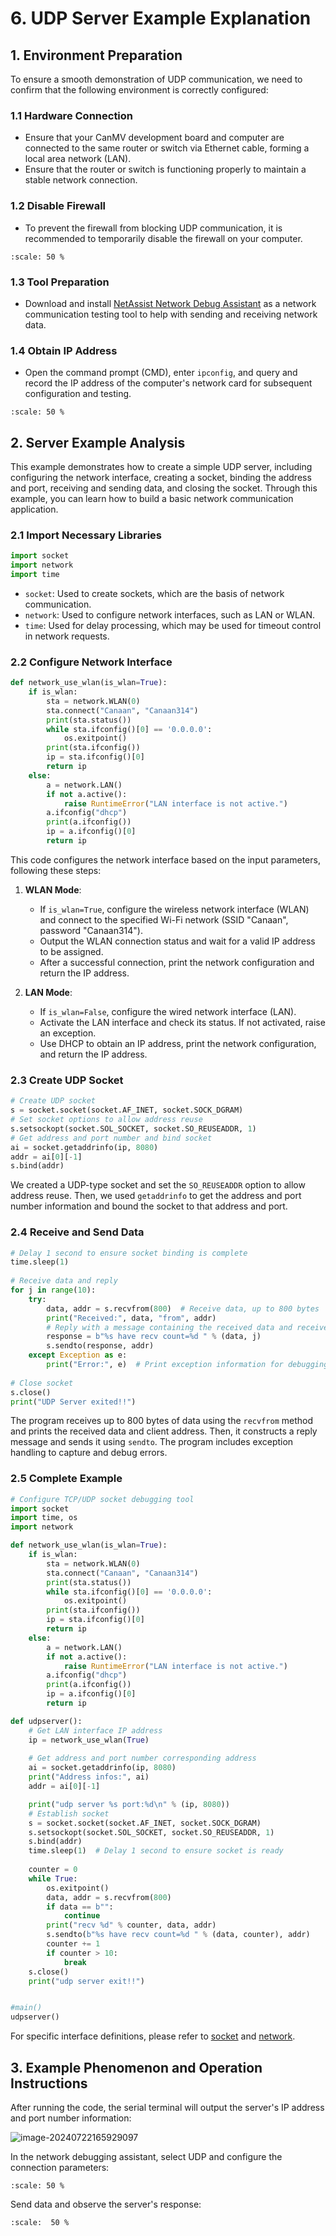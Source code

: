 # 6. UDP Server Example Explanation

## 1. Environment Preparation

To ensure a smooth demonstration of UDP communication, we need to confirm that the following environment is correctly configured:

### 1.1 Hardware Connection

- Ensure that your CanMV development board and computer are connected to the same router or switch via Ethernet cable, forming a local area network (LAN).
- Ensure that the router or switch is functioning properly to maintain a stable network connection.

### 1.2 Disable Firewall

- To prevent the firewall from blocking UDP communication, it is recommended to temporarily disable the firewall on your computer.

```{image} ../../../zh/example/images/network/image-20240722145319713.png
:scale: 50 %
```

### 1.3 Tool Preparation

- Download and install [NetAssist Network Debug Assistant](https://www.cmsoft.cn/resource/102.html) as a network communication testing tool to help with sending and receiving network data.

### 1.4 Obtain IP Address

- Open the command prompt (CMD), enter `ipconfig`, and query and record the IP address of the computer's network card for subsequent configuration and testing.

```{image} ../../../zh/example/images/network/image-20240722145500693.png
:scale: 50 %
```

## 2. Server Example Analysis

This example demonstrates how to create a simple UDP server, including configuring the network interface, creating a socket, binding the address and port, receiving and sending data, and closing the socket. Through this example, you can learn how to build a basic network communication application.

### 2.1 Import Necessary Libraries

```python
import socket  
import network  
import time
```

- `socket`: Used to create sockets, which are the basis of network communication.
- `network`: Used to configure network interfaces, such as LAN or WLAN.
- `time`: Used for delay processing, which may be used for timeout control in network requests.

### 2.2 Configure Network Interface

```python
def network_use_wlan(is_wlan=True):
    if is_wlan:
        sta = network.WLAN(0)
        sta.connect("Canaan", "Canaan314")
        print(sta.status())
        while sta.ifconfig()[0] == '0.0.0.0':
            os.exitpoint()
        print(sta.ifconfig())
        ip = sta.ifconfig()[0]
        return ip
    else:
        a = network.LAN()
        if not a.active():
            raise RuntimeError("LAN interface is not active.")
        a.ifconfig("dhcp")
        print(a.ifconfig())
        ip = a.ifconfig()[0]
        return ip
```

This code configures the network interface based on the input parameters, following these steps:

1. **WLAN Mode**:
   - If `is_wlan=True`, configure the wireless network interface (WLAN) and connect to the specified Wi-Fi network (SSID "Canaan", password "Canaan314").
   - Output the WLAN connection status and wait for a valid IP address to be assigned.
   - After a successful connection, print the network configuration and return the IP address.

1. **LAN Mode**:
   - If `is_wlan=False`, configure the wired network interface (LAN).
   - Activate the LAN interface and check its status. If not activated, raise an exception.
   - Use DHCP to obtain an IP address, print the network configuration, and return the IP address.

### 2.3 Create UDP Socket

```python
# Create UDP socket  
s = socket.socket(socket.AF_INET, socket.SOCK_DGRAM)   
# Set socket options to allow address reuse  
s.setsockopt(socket.SOL_SOCKET, socket.SO_REUSEADDR, 1)   
# Get address and port number and bind socket  
ai = socket.getaddrinfo(ip, 8080)  
addr = ai[0][-1]  
s.bind(addr)
```

We created a UDP-type socket and set the `SO_REUSEADDR` option to allow address reuse. Then, we used `getaddrinfo` to get the address and port number information and bound the socket to that address and port.

### 2.4 Receive and Send Data

```python
# Delay 1 second to ensure socket binding is complete  
time.sleep(1)  
   
# Receive data and reply  
for j in range(10):  
    try:  
        data, addr = s.recvfrom(800)  # Receive data, up to 800 bytes  
        print("Received:", data, "from", addr)  
        # Reply with a message containing the received data and receive count  
        response = b"%s have recv count=%d " % (data, j)  
        s.sendto(response, addr)  
    except Exception as e:  
        print("Error:", e)  # Print exception information for debugging  
   
# Close socket  
s.close()  
print("UDP Server exited!!")
```

The program receives up to 800 bytes of data using the `recvfrom` method and prints the received data and client address. Then, it constructs a reply message and sends it using `sendto`. The program includes exception handling to capture and debug errors.

### 2.5 Complete Example

```python
# Configure TCP/UDP socket debugging tool
import socket
import time, os
import network

def network_use_wlan(is_wlan=True):
    if is_wlan:
        sta = network.WLAN(0)
        sta.connect("Canaan", "Canaan314")
        print(sta.status())
        while sta.ifconfig()[0] == '0.0.0.0':
            os.exitpoint()
        print(sta.ifconfig())
        ip = sta.ifconfig()[0]
        return ip
    else:
        a = network.LAN()
        if not a.active():
            raise RuntimeError("LAN interface is not active.")
        a.ifconfig("dhcp")
        print(a.ifconfig())
        ip = a.ifconfig()[0]
        return ip

def udpserver():
    # Get LAN interface IP address
    ip = network_use_wlan(True)
      
    # Get address and port number corresponding address
    ai = socket.getaddrinfo(ip, 8080)
    print("Address infos:", ai)
    addr = ai[0][-1]

    print("udp server %s port:%d\n" % (ip, 8080))
    # Establish socket
    s = socket.socket(socket.AF_INET, socket.SOCK_DGRAM)
    s.setsockopt(socket.SOL_SOCKET, socket.SO_REUSEADDR, 1)
    s.bind(addr)
    time.sleep(1)  # Delay 1 second to ensure socket is ready
  
    counter = 0
    while True:
        os.exitpoint()
        data, addr = s.recvfrom(800)
        if data == b"":
            continue
        print("recv %d" % counter, data, addr)
        s.sendto(b"%s have recv count=%d " % (data, counter), addr)
        counter += 1
        if counter > 10:
            break
    s.close()
    print("udp server exit!!")


#main()
udpserver()
```

For specific interface definitions, please refer to [socket](../../api/extmod/K230_CanMV_socket_API_Manual.md) and [network](../../api/extmod/K230_CanMV_network_API_Manual.md).

## 3. Example Phenomenon and Operation Instructions

After running the code, the serial terminal will output the server's IP address and port number information:

![image-20240722165929097](../../../zh/example/images/network/image-20240722165929097.png)

In the network debugging assistant, select UDP and configure the connection parameters:

```{image} ../../../zh/example/images/network/image-20240722170233348.png
:scale: 50 %
```

Send data and observe the server's response:

```{image} ../../../zh/example/images/network/image-20240722170412175.png
:scale:  50 %
```
